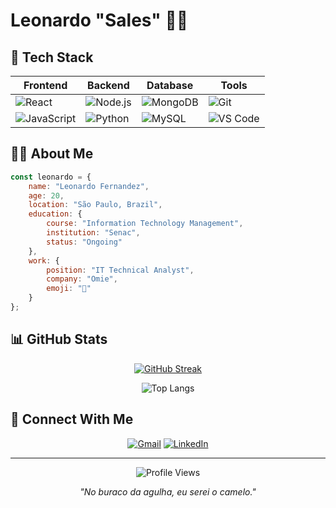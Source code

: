 # Leonardo "Sales" 👨‍💻
</div>

## 🚀 Tech Stack

<div align="center">
  
| Frontend | Backend | Database | Tools |
|----------|---------|----------|-------|
| ![React](https://img.shields.io/badge/React-20232A?style=for-the-badge&logo=react&logoColor=61DAFB) | ![Node.js](https://img.shields.io/badge/Node.js-43853D?style=for-the-badge&logo=node.js&logoColor=white) | ![MongoDB](https://img.shields.io/badge/MongoDB-4EA94B?style=for-the-badge&logo=mongodb&logoColor=white) | ![Git](https://img.shields.io/badge/GIT-E44C30?style=for-the-badge&logo=git&logoColor=white) |
| ![JavaScript](https://img.shields.io/badge/JavaScript-F7DF1E?style=for-the-badge&logo=javascript&logoColor=black) | ![Python](https://img.shields.io/badge/Python-14354C?style=for-the-badge&logo=python&logoColor=white) | ![MySQL](https://img.shields.io/badge/MySQL-005C84?style=for-the-badge&logo=mysql&logoColor=white) | ![VS Code](https://img.shields.io/badge/Visual_Studio_Code-0078D4?style=for-the-badge&logo=visual%20studio%20code&logoColor=white) |

</div>

## 👨‍💼 About Me

```javascript
const leonardo = {
    name: "Leonardo Fernandez",
    age: 20,
    location: "São Paulo, Brazil",
    education: {
        course: "Information Technology Management",
        institution: "Senac",
        status: "Ongoing"
    },
    work: {
        position: "IT Technical Analyst",
        company: "Omie",
        emoji: "🩵"
    }
};
```


## 📊 GitHub Stats

<div align="center">
  
[![GitHub Streak](https://github-readme-streak-stats.herokuapp.com/?user=Fernvndo&theme=dark)](https://git.io/streak-stats)
  
![Top Langs](https://github-readme-stats.vercel.app/api/top-langs/?username=Fernvndo&layout=compact&theme=dark)

</div>

## 🤝 Connect With Me

<div align="center">
  
[![Gmail](https://img.shields.io/badge/Gmail-D14836?style=for-the-badge&logo=gmail&logoColor=white)](mailto:leonardofernandezcontato@gmail.com)
[![LinkedIn](https://img.shields.io/badge/LinkedIn-0077B5?style=for-the-badge&logo=linkedin&logoColor=white)](https://www.linkedin.com/in/leonardofernandezss)

</div>

---

<div align="center">
  
![Profile Views](https://komarev.com/ghpvc/?username=Fernvndo&color=brightgreen)
  
*"No buraco da agulha, eu serei o camelo."*

</div>
